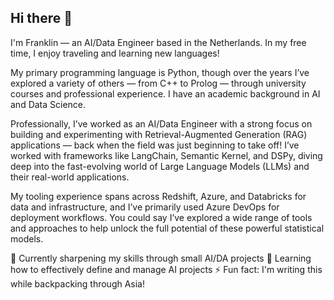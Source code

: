 ## Hi there 👋

I'm Franklin — an AI/Data Engineer based in the Netherlands. In my free time, I enjoy traveling and learning new languages!

My primary programming language is Python, though over the years I’ve explored a variety of others — from C++ to Prolog — through university courses and professional experience. I have an academic background in AI and Data Science.

Professionally, I’ve worked as an AI/Data Engineer with a strong focus on building and experimenting with Retrieval-Augmented Generation (RAG) applications — back when the field was just beginning to take off! I’ve worked with frameworks like LangChain, Semantic Kernel, and DSPy, diving deep into the fast-evolving world of Large Language Models (LLMs) and their real-world applications.

My tooling experience spans across Redshift, Azure, and Databricks for data and infrastructure, and I’ve primarily used Azure DevOps for deployment workflows. You could say I’ve explored a wide range of tools and approaches to help unlock the full potential of these powerful statistical models.

🔭 Currently sharpening my skills through small AI/DA projects
🌱 Learning how to effectively define and manage AI projects
⚡ Fun fact: I'm writing this while backpacking through Asia!
  
<!--
**frw0x/frw0x** is a ✨ _special_ ✨ repository because its `README.md` (this file) appears on your GitHub profile.

Here are some ideas to get you started:

- 🔭 I’m currently working on ...
- 🌱 I’m currently learning ...
- 👯 I’m looking to collaborate on ...
- 🤔 I’m looking for help with ...
- 💬 Ask me about ...
- 📫 How to reach me: ...
- 😄 Pronouns: ...
- ⚡ Fun fact: ...
-->

